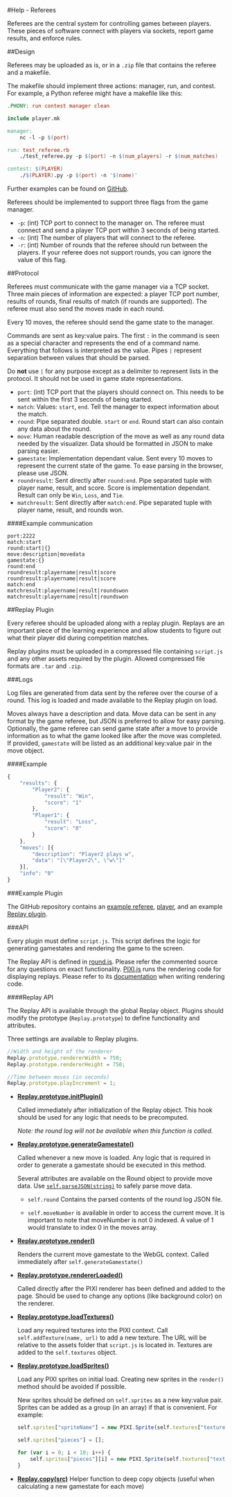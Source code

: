 #Help - Referees

Referees are the central system for controlling games between players. These pieces of software connect with players via sockets, report game results, and enforce rules.

##Design

Referees may be uploaded as is, or in a `.zip` file that contains the referee and a makefile.

The makefile should implement three actions: manager, run, and contest. For example, a Python referee might have a makefile like this:

```makefile
.PHONY: run contest manager clean

include player.mk

manager:
    nc -l -p $(port)

run: test_referee.rb
    ./test_referee.py -p $(port) -n $(num_players) -r $(num_matches)

contest: $(PLAYER)
    ./$(PLAYER).py -p $(port) -n '$(name)'
```

Further examples can be found on [GitHub](https://github.com/PastyPurpleTrolls/test/tree/master/examples).

Referees should be implemented to support three flags from the game manager.

- `-p`: (int) TCP port to connect to the manager on. The referee must connect and send a player TCP port within 3 seconds of being started.
- `-n`: (int) The number of players that will connect to the referee.
- `-r`: (int) Number of rounds that the referee should run between the players. If your referee does not support rounds, you can ignore the value of this flag.

##Protocol

Referees must communicate with the game manager via a TCP socket. Three main pieces of information are expected: a player TCP port number, results of rounds, final results of match (if rounds are supported). The referee must also send the moves made in each round.

Every 10 moves, the referee should send the game state to the manager.

Commands are sent as key:value pairs. The first `:` in the command is seen as a special character and represents the end of a command name. Everything that follows is interpreted as the value. Pipes `|` represent separation between values that should be parsed.

Do **not** use `|` for any purpose except as a delimiter to represent lists in the protocol. It should not be used in game state representations.

- `port`: (int) TCP port that the players should connect on. This needs to be sent within the first 3 seconds of being started.
- `match`: Values: `start`, `end`. Tell the manager to expect information about the match.
- `round`: Pipe separated double. `start` or `end`. Round start can also contain any data about the round. 
- `move`: Human readable description of the move as well as any round data needed by the visualizer. Data should be formatted in JSON to make parsing easier. 
- `gamestate`: Implementation dependant value. Sent every 10 moves to represent the current state of the game. To ease parsing in the browser, please use JSON.
- `roundresult`: Sent directly after `round:end`. Pipe separated tuple with player name, result, and score. Score is implementation dependant. Result can only be `Win`, `Loss`, and `Tie`.
- `matchresult`: Sent directly after `match:end`. Pipe separated tuple with player name, result, and rounds won. 

####Example communication

```
port:2222
match:start
round:start|{}
move:description|movedata
gamestate:{}
round:end
roundresult:playername|result|score
roundresult:playername|result|score
match:end
matchresult:playername|result|roundswon
matchresult:playername|result|roundswon
```

##Replay Plugin

Every referee should be uploaded along with a replay plugin. Replays are an important piece of the learning experience and allow students to figure out what their player did during competition matches.

Replay plugins must be uploaded in a compressed file containing `script.js` and any other assets required by the plugin. Allowed compressed file formats are `.tar` and `.zip`.

###Logs

Log files are generated from data sent by the referee over the course of a round. This log is loaded and made available to the Replay plugin on load.

Moves always have a description and data. Move data can be sent in any format by the game referee, but JSON is preferred to allow for easy parsing. Optionally, the game referee can send game state after a move to provide information as to what the game looked like after the move was completed. If provided, `gamestate` will be listed as an additional key:value pair in the move object.

####Example

```javascript
{
    "results": {
        "Player2": {
            "result": "Win",
            "score": "1"
        },
        "Player1": {
            "result": "Loss",
            "score": "0"
        }
    },
    "moves": [{
        "description": "Player2 plays w",
        "data": "[\"Player2\", \"w\"]"
    }],
    "info": "0"
}
```

###Example Plugin

The GitHub repository contains an [example referee](https://github.com/PastyPurpleTrolls/test/blob/master/examples/test_referee.py), [player](https://github.com/PastyPurpleTrolls/test/blob/master/examples/test_player.py), and an example [Replay plugin](https://github.com/PastyPurpleTrolls/test/blob/master/examples/test-assets/script.js).

###API

Every plugin must define `script.js`. This script defines the logic for generating gamestates and rendering the game to the screen.

The Replay API is defined in [round.js](https://github.com/PastyPurpleTrolls/test/blob/master/app/assets/javascripts/round.js). Please refer the commented source for any questions on exact functionality. [PIXI.js](http://pixijs.com) runs the rendering code for displaying replays. Please refer to its [documentation](https://pixijs.github.io/docs/index.html) when writing rendering code.

####Replay API

The Replay API is available through the global Replay object. Plugins should modify the prototype (`Replay.prototype`) to define functionality and attributes.

Three settings are available to Replay plugins.

```javascript
//Width and height of the renderer
Replay.prototype.rendererWidth = 750;
Replay.prototype.rendererHeight = 750;

//Time between moves (in seconds)
Replay.prototype.playIncrement = 1;
```

- [**Replay.prototype.initPlugin()**](https://github.com/PastyPurpleTrolls/test/blob/master/app/assets/javascripts/round.js#L202)
  
    Called immediately after initialization of the Replay object. This hook should be used for any logic that needs to be precomputed. 
    
    *Note: the round log will not be available when this function is called.*
- [**Replay.prototype.generateGamestate()**](https://github.com/PastyPurpleTrolls/test/blob/master/app/assets/javascripts/round.js#L386)

    Called whenever a new move is loaded. Any logic that is required in order to generate a gamestate should be executed in this method.
    
    Several attributes are available on the Round object to provide move data. Use [`self.parseJSON(string)`](https://github.com/PastyPurpleTrolls/test/blob/master/app/assets/javascripts/round.js#L513) to safely parse move data.

    - `self.round` Contains the parsed contents of the round log JSON file.
    
    - `self.moveNumber` is available in order to access the current move. It is important to note that moveNumber is not 0 indexed. A value of 1 would translate to index 0 in the moves array.

- [**Replay.prototype.render()**](https://github.com/PastyPurpleTrolls/test/blob/master/app/assets/javascripts/round.js#L379)

    Renders the current move gamestate to the WebGL context. Called immediately after `self.generateGamestate()`

- [**Replay.prototype.rendererLoaded()**](https://github.com/PastyPurpleTrolls/test/blob/master/app/assets/javascripts/round.js#L443)

    Called directly after the PIXI renderer has been defined and added to the page. Should be used to change any options (like background color) on the renderer.

- [**Replay.prototype.loadTextures()**](https://github.com/PastyPurpleTrolls/test/blob/master/app/assets/javascripts/round.js#L450)

    Load any required textures into the PIXI context. Call `self.addTexture(name, url)` to add a new texture. The URL will be relative to the assets folder that `script.js` is located in. Textures are added to the `self.textures` object.

- [**Replay.prototype.loadSprites()**](https://github.com/PastyPurpleTrolls/test/blob/master/app/assets/javascripts/round.js#L457)

    Load any PIXI sprites on initial load. Creating new sprites in the `render()` method should be avoided if possible.

    New sprites should be defined on `self.sprites` as a new key:value pair. Sprites can be added as a group (in an array) if that is convenient. For example:

    ```javascript
    self.sprites["spriteName"] = new PIXI.Sprite(self.textures["textureName"]);

    self.sprites["pieces"] = [];

    for (var i = 0; i < 10; i++) {
        self.sprites["pieces"][i] = new PIXI.Sprite(self.textures["textureName"]);
    }
    ```

- [**Replay.copy(src)**](https://github.com/PastyPurpleTrolls/test/blob/master/app/assets/javascripts/round.js#533) Helper function to deep copy objects (useful when calculating a new gamestate for each move)
    
    
